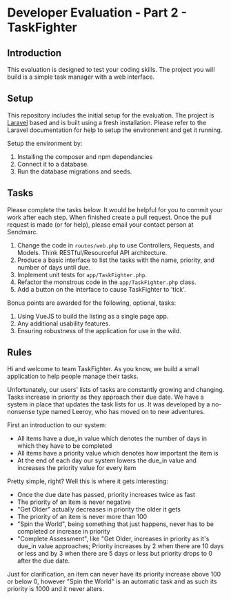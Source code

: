 # Developer Evaluation - Part 2 - TaskFighter

## Introduction

This evaluation is designed to test your coding skills. The project you will build is a simple task manager with a web interface.

## Setup

This repository includes the initial setup for the evaluation. The project is [Laravel](https://laravel.com/) based and is built using a fresh installation. Please refer to the Laravel documentation for help to setup the environment and get it running.

Setup the environment by:

1. Installing the composer and npm dependancies
2. Connect it to a database.
3. Run the database migrations and seeds.

## Tasks

Please complete the tasks below. It would be helpful for you to commit your work after each step. When finished create a pull request. Once the pull request is made (or for help), please email your contact person at Sendmarc.

1. Change the code in `routes/web.php` to use Controllers, Requests, and Models. Think RESTful/Resourceful API architecture.
2. Produce a basic interface to list the tasks with the name, priority, and number of days until due.
3. Implement unit tests for `app/TaskFighter.php`.
4. Refactor the monstrous code in the `app/TaskFighter.php` class.
5. Add a button on the interface to cause TaskFighter to 'tick'.

Bonus points are awarded for the following, optional, tasks:

1. Using VueJS to build the listing as a single page app.
3. Any additional usability features.
2. Ensuring robustness of the application for use in the wild.

## Rules

Hi and welcome to team TaskFighter. As you know, we build a small application to help people manage their tasks. 

Unfortunately, our users' lists of tasks are constantly growing and changing. Tasks increase in priority as they approach their due date. We have a system in place that updates the task lists for us. It was developed by a no-nonsense type named Leeroy, who has moved on to new adventures.

First an introduction to our system:

- All items have a due_in value which denotes the number of days in which they have to be completed
- All items have a priority value which denotes how important the item is
- At the end of each day our system lowers the due_in value and increases the priority value for every item

Pretty simple, right? Well this is where it gets interesting:

- Once the due date has passed, priority increases twice as fast
- The priority of an item is never negative
- "Get Older" actually decreases in priority the older it gets
- The priority of an item is never more than 100
- "Spin the World", being something that just happens, never has to be completed or increase in priority
- "Complete Assessment", like "Get Older, increases in priority as it's due_in value approaches; Priority increases by 2 when there are 10 days or less and by 3 when there are 5 days or less but priority drops to 0 after the due date.

Just for clarification, an item can never have its priority increase above 100 or below 0, however "Spin the World" is an automatic task and as such its priority is 1000 and it never alters.
